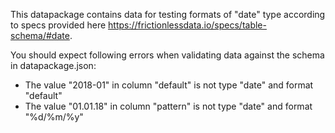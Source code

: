 This datapackage contains data for testing formats of "date" type according to specs provided here https://frictionlessdata.io/specs/table-schema/#date.

You should expect following errors when validating data against the schema in datapackage.json:

* The value "2018-01" in column "default" is not type "date" and format "default"
* The value "01.01.18" in column "pattern" is not type "date" and format "%d/%m/%y"
